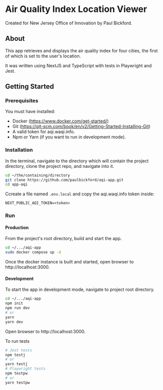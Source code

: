 # Air Quality Index Location Viewer

Created for New Jersey Office of Innovation by Paul Bickford.

## About

This app retrieves and displays the air quality index for four cities, the first of which is set to the user's location.

It was written using NextJS and TypeScript with tests in Playwright and Jest.

## Getting Started

### Prerequisites

You must have installed:

- Docker (https://www.docker.com/get-started/)
- Git (https://git-scm.com/book/en/v2/Getting-Started-Installing-Git)
- A valid token for aqi.waqi.info.
- Npm or Yarn (if you want to run in development mode).

### Installation

In the terminal, navigate to the directory which will contain the project directory, clone the project repo, and navigate into it.

```bash
cd ~/the/containing/directory
git clone https://github.com/paulbickford/aqi-app.git 
cd app-aqi
```

Ccreate a file named `.env.local` and copy the aqi.waqi.info token inside:

```
NEXT_PUBLIC_AQI_TOKEN=<token>
```
### Run

#### Production

From the project's root directory, build and start the app.

```bash
cd ~/.../aqi-app
sudo docker compose up -d
```
Once the docker instance is built and started, open browser to http://localhost:3000.

#### Development

To start the app in development mode, navigate to project root directory.

```bash
cd ~/.../aqi-app
npm init
npm run dev
# or
yarn
yarn dev
```
Open browser to http://localhost:3000.

To run tests

```bash
# Jest tests
npm testj
# or
yarn testj
# Playwright tests
npm testpw
# or
yarn testpw
```